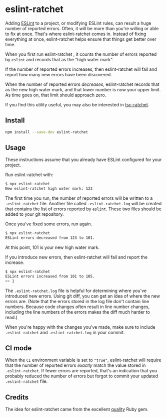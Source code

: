# eslint-ratchet

Adding [ESLint](https://eslint.org/) to a project, or modifying ESLint rules, can result a huge number of reported errors. Often, it will be more than you're willing or able to fix at once. That's where eslint-ratchet comes in. Instead of fixing everything at once, eslint-ratchet helps ensure that things get better over time.

When you first run eslint-ratchet , it counts the number of errors reported by `eslint` and records that as the "high water mark".

If the number of reported errors increases, then eslint-ratchet will fail and report how many new errors have been discovered.

When the number of reported errors _decreases_, eslint-ratchet records that as the new high water mark, and that lower number is now your upper limit. As time goes on, that limit should approach zero.

If you find this utility useful, you may also be interested in [tsc-ratchet](https://www.npmjs.com/package/tsc-ratchet).

## Install

```sh
npm install --save-dev eslint-ratchet
```

## Usage

These instructions assume that you already have ESLint configured for your project.

Run eslint-ratchet with:

```sh
$ npx eslint-ratchet
New eslint-ratchet high water mark: 123
```

The first time you run, the number of reported errors will be written to a `.eslint-ratchet` file. Another file called `.eslint-ratchet.log` will be created that contains the list of errors reported by `eslint`. These two files should be added to your git repository.

Once you've fixed some errors, run again.

```sh
$ npx eslint-ratchet
ESLint errors decreased from 123 to 101.
```

At this point, 101 is your new high water mark.

If you introduce new errors, then eslint-ratchet will fail and report the increase.

```sh
$ npx eslint-ratchet
ESLint errors increased from 101 to 105.
>> 1
```

The `.eslint-ratchet.log` file is helpful for determining where you've introduced new errors. Using git diff, you can get an idea of where the new errors are. (Note that the errors stored in the log file don't contain line numbers. Because code changes often result in line number changes, including the line numbers of the errors makes the diff much harder to read.)

When you're happy with the changes you've made, make sure to include `.eslint-ratchet` and `.eslint-ratchet.log` in your commit.

## CI mode

When the `CI` environment variable is set to `"true"`, eslint-ratchet will require that the number of reported errors _exactly_ match the value stored in `.eslint-ratchet`. If fewer errors are reported, that's an indication that you probably reduced the number of errors but forgot to commit your updated `.eslint-ratchet` file.

## Credits

The idea for eslint-ratchet came from the excellent [quality](https://rubygems.org/gems/quality) Ruby gem.
